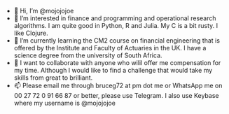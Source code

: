- 👋 Hi, I’m @mojojojoe
- 👀 I’m interested in finance and programming and operational research algorithms. I am quite good in Python, R and Julia. My C is a bit rusty. I like Clojure. 
- 🌱 I’m currently learning the CM2 course on financial engineering that is offered by the Institute and Faculty of Actuaries in the UK. I have a science degree from the university of South Africa.
- 💞️ I want to collaborate with anyone who wilil offer me compensation for my time. Although I would like to find a challenge that would take my skills from great to brilliant.
- 📫 Please email me through bruceg72 at pm dot me or WhatsApp me on 00 27 72 0 91 66 87 or better, please use Telegram. I also use Keybase where my username is @mojojojoe

<!---
mojojojoe/mojojojoe is a ✨ special ✨ repository because its `README.md` (this file) appears on your GitHub profile.
You can click the Preview link to take a look at your changes.
--->

